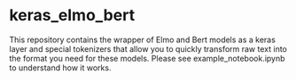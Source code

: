 # keras_elmo_bert

This repository contains the wrapper of Elmo and Bert models as a keras layer and special tokenizers that allow you to quickly transform raw text into the format you need for these models. Please see example_notebook.ipynb to understand how it works.
